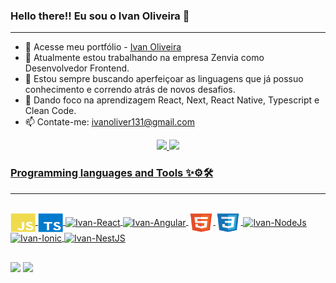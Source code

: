 ### Hello there!! Eu sou o Ivan Oliveira 👋
<hr>

- 📔 Acesse meu portfólio - <a href="https://portifolio-ivan.vercel.app">Ivan Oliveira</a> 
- 🔭 Atualmente estou trabalhando na empresa Zenvia como Desenvolvedor Frontend.
- 🌱 Estou sempre buscando aperfeiçoar as linguagens que já possuo conhecimento e correndo atrás de novos desafios.
- 🚀 Dando foco na aprendizagem React, Next, React Native, Typescript e Clean Code.  
- 📫 Contate-me: ivanoliver131@gmail.com

<div align="center">
  <a href="https://github.com/ivanoliver131">
  <img height="180em" src="https://github-readme-stats.vercel.app/api?username=IvanOliver131&show_icons=true&theme=dracula&include_all_commits=true&count_private=true"/>
  <img height="180em" src="https://github-readme-stats.vercel.app/api/top-langs/?username=ivanoliver131&layout=compact&langs_count=7&theme=dracula"/>
</div>
  
### Programming languages and Tools ✨⚙🛠
<hr>
<div style="display: inline_block"><br>
  <img align="center" alt="Ivan-Js" height="30" width="40" src="https://raw.githubusercontent.com/devicons/devicon/master/icons/javascript/javascript-plain.svg">
  <img align="center" alt="Ivan-Ts" height="30" width="40" src="https://raw.githubusercontent.com/devicons/devicon/master/icons/typescript/typescript-plain.svg">
  <img align="center" alt="Ivan-React" height="30" width="40" src="https://cdn.jsdelivr.net/gh/devicons/devicon/icons/react/react-original.svg">
  <img align="center" alt="Ivan-Angular" height="30" width="40" src="https://cdn.jsdelivr.net/gh/devicons/devicon/icons/angularjs/angularjs-original.svg">
  <img align="center" alt="Ivan-HTML" height="30" width="40" src="https://raw.githubusercontent.com/devicons/devicon/master/icons/html5/html5-original.svg">
  <img align="center" alt="Ivan-CSS" height="30" width="40" src="https://raw.githubusercontent.com/devicons/devicon/master/icons/css3/css3-original.svg">
  <img align="center" alt="Ivan-NodeJs" height="30" width="40" src="https://cdn.jsdelivr.net/gh/devicons/devicon/icons/nodejs/nodejs-original.svg">
  <img align="center" alt="Ivan-Ionic" height="30" width="40" src="https://cdn.jsdelivr.net/gh/devicons/devicon/icons/ionic/ionic-original.svg">
  <img align="center" alt="Ivan-NestJS" height="30" width="40" src="https://cdn.jsdelivr.net/gh/devicons/devicon/icons/nestjs/nestjs-plain.svg">
</div>
  
  ##
 
<div> 
  <a href = "mailto:ivanoliver131@gmail.com"><img src="https://img.shields.io/badge/-Gmail-%23333?style=for-the-badge&logo=gmail&logoColor=white" target="_blank"></a>
  <a href="https://www.linkedin.com/in/ivan-oliveira-112048200/" target="_blank"><img src="https://img.shields.io/badge/-LinkedIn-%230077B5?style=for-the-badge&logo=linkedin&logoColor=white" target="_blank"></a> 
</div>

